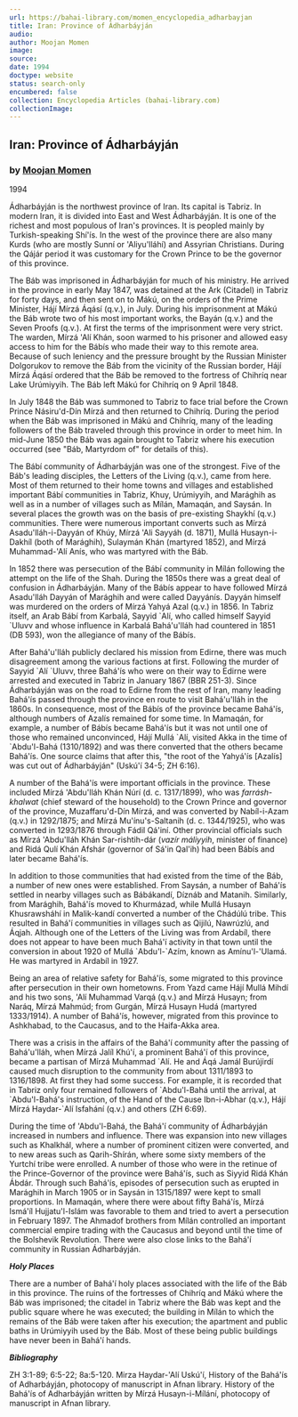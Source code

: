 ```yaml
---
url: https://bahai-library.com/momen_encyclopedia_adharbayjan
title: Iran: Province of Ádharbáyján
audio: 
author: Moojan Momen
image: 
source: 
date: 1994
doctype: website
status: search-only
encumbered: false
collection: Encyclopedia Articles (bahai-library.com)
collectionImage: 
---
```



## Iran: Province of Ádharbáyján

### by [Moojan Momen](https://bahai-library.com/author/Moojan+Momen)

1994


Ádharbáyján is the northwest province of Iran. Its capital is Tabriz. In modern Iran, it is divided into East and West Ádharbáyján. It is one of the richest and most populous of Iran's provinces. It is peopled mainly by Turkish-speaking Shí'ís. In the west of the province there are also many Kurds (who are mostly Sunní or 'Aliyu'lláhí) and Assyrian Christians. During the Qájár period it was customary for the Crown Prince to be the governor of this province.

The Báb was imprisoned in Ádharbáyján for much of his ministry. He arrived in the province in early May 1847, was detained at the Ark (Citadel) in Tabriz for forty days, and then sent on to Mákú, on the orders of the Prime Minister, Hájí Mírzá Áqásí (q.v.), in July. During his imprisonment at Mákú the Báb wrote two of his most important works, the Bayán (q.v.) and the Seven Proofs (q.v.). At first the terms of the imprisonment were very strict. The warden, Mírzá 'Alí Khán, soon warmed to his prisoner and allowed easy access to him for the Bábís who made their way to this remote area. Because of such leniency and the pressure brought by the Russian Minister Dolgorukov to remove the Báb from the vicinity of the Russian border, Hájí Mírzá Áqásí ordered that the Báb be removed to the fortress of Chihríq near Lake Urúmiyyih. The Báb left Mákú for Chihríq on 9 April 1848.

In July 1848 the Báb was summoned to Tabriz to face trial before the Crown Prince Násiru'd-Dín Mírzá and then returned to Chihríq. During the period when the Báb was imprisoned in Mákú and Chihríq, many of the leading followers of the Báb traveled through this province in order to meet him. In mid-June 1850 the Báb was again brought to Tabriz where his execution occurred (see "Báb, Martyrdom of" for details of this).

The Bábí community of Ádharbáyján was one of the strongest. Five of the Báb's leading disciples, the Letters of the Living (q.v.), came from here. Most of them returned to their home towns and villages and established important Bábí communities in Tabriz, Khuy, Urúmiyyih, and Marághih as well as in a number of villages such as Mílán, Mamaqán, and Saysán. In several places the growth was on the basis of pre-existing Shaykhí (q.v.) communities. There were numerous important converts such as Mírzá Asadu'lláh-i-Dayyán of Khúy, Mírzá 'Ali Sayyáh (d. 1871), Mullá Husayn-i-Dakhíl (both of Marághih), Sulaymán Khán (martyred 1852), and Mírzá Muhammad-'Alí Anís, who was martyred with the Báb.

In 1852 there was persecution of the Bábí community in Mílán following the attempt on the life of the Shah. During the 1850s there was a great deal of confusion in Ádharbáyján. Many of the Bábís appear to have followed Mírzá Asadu'lláh Dayyán of Marághih and were called Dayyánís. Dayyán himself was murdered on the orders of Mírzá Yahyá Azal (q.v.) in 1856. In Tabriz itself, an Arab Bábí from Karbalá, Sayyid \`Alí, who called himself Sayyid \`Uluvv and whose influence in Karbalá Bahá'u'lláh had countered in 1851 (DB 593), won the allegiance of many of the Bábís.

After Bahá'u'lláh publicly declared his mission from Edirne, there was much disagreement among the various factions at first. Following the murder of Sayyid \`Alí \`Uluvv, three Bahá'ís who were on their way to Edirne were arrested and executed in Tabriz in January 1867 (BBR 251-3). Since Ádharbáyján was on the road to Edirne from the rest of Iran, many leading Bahá'ís passed through the province en route to visit Bahá'u'lláh in the 1860s. In consequence, most of the Bábís of the province became Bahá'ís, although numbers of Azalís remained for some time. In Mamaqán, for example, a number of Bábís became Bahá'ís but it was not until one of those who remained unconvinced, Hájí Mullá \`Alí, visited Akka in the time of \`Abdu'l-Bahá (1310/1892) and was there converted that the others became Bahá'ís. One source claims that after this, "the root of the Yahyá'ís \[Azalís\] was cut out of Ádharbáyján" (Uskú'í 34-5; ZH 6:16).

A number of the Bahá'ís were important officials in the province. These included Mírzá 'Abdu'lláh Khán Núrí (d. c. 1317/1899), who was _farrásh-khalwat_ (chief steward of the household) to the Crown Prince and governor of the province, Muzaffaru'd-Dín Mírzá, and was converted by Nabíl-i-Azam (q.v.) in 1292/1875; and Mírzá Mu'ínu's-Saltanih (d. c. 1344/1925), who was converted in 1293/1876 through Fádil Qá'iní. Other provincial officials such as Mírzá 'Abdu'lláh Khán Sar-rishtih-dár (_vazír máliyyih_, minister of finance) and Ridá Qulí Khán Afshár (governor of Sá'in Qal'ih) had been Bábís and later became Bahá'ís.

In addition to those communities that had existed from the time of the Báb, a number of new ones were established. From Saysán, a number of Bahá'ís settled in nearby villages such as Bábákandí, Díznáb and Matanih. Similarly, from Marághih, Bahá'ís moved to Khurmázad, while Mullá Husayn Khusrawsháhí in Malik-kandí converted a number of the Chádúlú tribe. This resulted in Bahá'í communities in villages such as Qijilú, Nawrúzlú, and Áqjah. Although one of the Letters of the Living was from Ardabíl, there does not appear to have been much Bahá'í activity in that town until the conversion in about 1920 of Mullá \`Abdu'l-\`Azím, known as Amínu'l-'Ulamá. He was martyred in Ardabíl in 1927.

Being an area of relative safety for Bahá'ís, some migrated to this province after persecution in their own hometowns. From Yazd came Hájí Mullá Mihdí and his two sons, 'Alí Muhammad Varqá (q.v.) and Mírzá Husayn; from Naráq, Mírzá Mahmúd; from Gurgán, Mírzá Husayn Hudá (martyred 1333/1914). A number of Bahá'ís, however, migrated from this province to Ashkhabad, to the Caucasus, and to the Haifa-Akka area.

There was a crisis in the affairs of the Bahá'í community after the passing of Bahá'u'lláh, when Mírzá Jalíl Khú'í, a prominent Bahá'í of this province, became a partisan of Mírzá Muhammad \`Alí. He and Áqá Jamál Burújirdí caused much disruption to the community from about 1311/1893 to 1316/1898. At first they had some success. For example, it is recorded that in Tabriz only four remained followers of \`Abdu'l-Bahá until the arrival, at \`Abdu'l-Bahá's instruction, of the Hand of the Cause Ibn-i-Abhar (q.v.), Hájí Mírzá Haydar-\`Alí Isfahání (q.v.) and others (ZH 6:69).

During the time of 'Abdu'l-Bahá, the Bahá'í community of Ádharbáyján increased in numbers and influence. There was expansion into new villages such as Khalkhál, where a number of prominent citizen were converted, and to new areas such as Qarih-Shírán, where some sixty members of the Yurtchí tribe were enrolled. A number of those who were in the retinue of the Prince-Governor of the province were Bahá'ís, such as Siyyid Ridá Khán Ábdár. Through such Bahá'ís, episodes of persecution such as erupted in Marághih in March 1905 or in Saysán in 1315/1897 were kept to small proportions. In Mamaqán, where there were about fifty Bahá'ís, Mírzá Ismá'íl Hujjatu'l-Islám was favorable to them and tried to avert a persecution in February 1897. The Ahmadof brothers from Mílán controlled an important commercial empire trading with the Caucasus and beyond until the time of the Bolshevik Revolution. There were also close links to the Bahá'í community in Russian Ádharbáyján.

**_Holy Places_**

There are a number of Bahá'í holy places associated with the life of the Báb in this province. The ruins of the fortresses of Chihríq and Mákú where the Báb was imprisoned; the citadel in Tabriz where the Báb was kept and the public square where he was executed; the building in Mílán to which the remains of the Báb were taken after his execution; the apartment and public baths in Urúmiyyih used by the Báb. Most of these being public buildings have never been in Bahá'í hands.

**_Bibliography_**

ZH 3:1-89; 6:5-22; 8a:5-120. Mirza Haydar-'Alí Uskú'í, History of the Bahá'ís of Adharbáyján, photocopy of manuscript in Afnan library. History of the Bahá'ís of Adharbáyján written by Mírzá Husayn-i-Mílání, photocopy of manuscript in Afnan library.